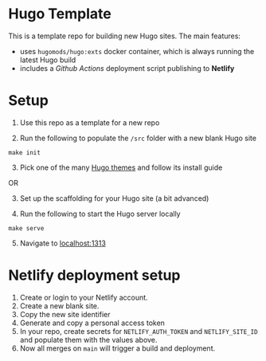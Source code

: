 # Hugo Template
This is a template repo for building new Hugo sites. The main features:

- uses `hugomods/hugo:exts` docker container, which is always running the latest Hugo build
- includes a _Github Actions_ deployment script publishing to **Netlify**

# Setup

1. Use this repo as a template for a new repo

2. Run the following to populate the `/src` folder with a new blank Hugo site

```
make init
```

3. Pick one of the many [Hugo themes](https://themes.gohugo.io/) and follow its install guide

OR

3. Set up the scaffolding for your Hugo site (a bit advanced)

4. Run the following to start the Hugo server locally 

```
make serve
```
5. Navigate to [localhost:1313](http://localhost:1313)


# Netlify deployment setup

1. Create or login to your Netlify account. 
2. Create a new blank site.
3. Copy the new site identifier
4. Generate and copy a personal access token
5. In your repo, create secrets for `NETLIFY_AUTH_TOKEN` and `NETLIFY_SITE_ID` and populate them with the values above.
6. Now all merges on `main` will trigger a build and deployment.